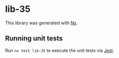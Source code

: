 # lib-35

This library was generated with [Nx](https://nx.dev).

## Running unit tests

Run `nx test lib-35` to execute the unit tests via [Jest](https://jestjs.io).
